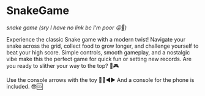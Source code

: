 # SnakeGame
*snake game (sry I have no link bc I'm poor 😖😤)*

Experience the classic Snake game with a modern twist! Navigate your snake across the grid, collect food to grow longer, and challenge yourself to beat your high score. Simple controls, smooth gameplay, and a nostalgic vibe make this the perfect game for quick fun or setting new records. Are you ready to slither your way to the top? 🐍🎮

Use the console arrows with the toy 🔼🔽◀▶
And a console for the phone is included. 😎🆒

